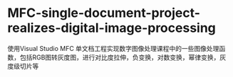 # MFC-single-document-project-realizes-digital-image-processing
使用Visual Studio MFC 单文档工程实现数字图像处理课程中的一些图像处理函数，包括RGB图转灰度图，进行对比度拉伸，负变换，对数变换，幂律变换，灰度级切片等
